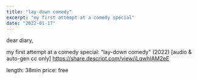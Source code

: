 ```yaml
---
title: "lay-down comedy"
excerpt: "my first attempt at a comedy special"
date: "2022-01-17"
---
```


dear diary,

my first attempt at a comedy special: "lay-down comedy" (2022) [audio & auto-gen cc only] https://share.descript.com/view/iLqwhlAM2eE

length: 38min
price: free